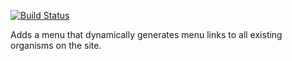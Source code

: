 [![Build Status](https://travis-ci.org/statonlab/tripal_manage_menus.svg?branch=master)](https://travis-ci.org/statonlab/tripal_manage_menus)

Adds a menu that dynamically generates menu links to all existing organisms on the site.
